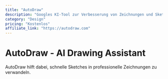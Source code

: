 ```yaml
---
title: "AutoDraw"
description: "Googles KI-Tool zur Verbesserung von Zeichnungen und Sketches"
category: "Design"
pricing: "Kostenlos"
affiliate_link: "https://autodraw.com"
---
```


# AutoDraw - AI Drawing Assistant

AutoDraw hilft dabei, schnelle Sketches in professionelle Zeichnungen zu verwandeln.